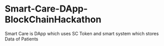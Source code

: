 # Smart-Care-DApp-BlockChainHackathon
Smart Care is DApp which uses SC Token and smart system which stores Data of Patients
